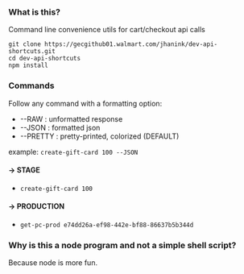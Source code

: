 ### What is this?

Command line convenience utils for cart/checkout api calls

```
git clone https://gecgithub01.walmart.com/jhanink/dev-api-shortcuts.git
cd dev-api-shortcuts
npm install
```

### Commands

Follow any command with a formatting option: 
* --RAW     : unformatted response
* --JSON    : formatted json
* --PRETTY  : pretty-printed, colorized (DEFAULT)

example: `create-gift-card 100 --JSON`


#### → STAGE

* `create-gift-card 100` 

#### → PRODUCTION

* `get-pc-prod e74dd26a-ef98-442e-bf88-86637b5b344d`

### Why is this a node program and not a simple shell script?

Because node is more fun.
